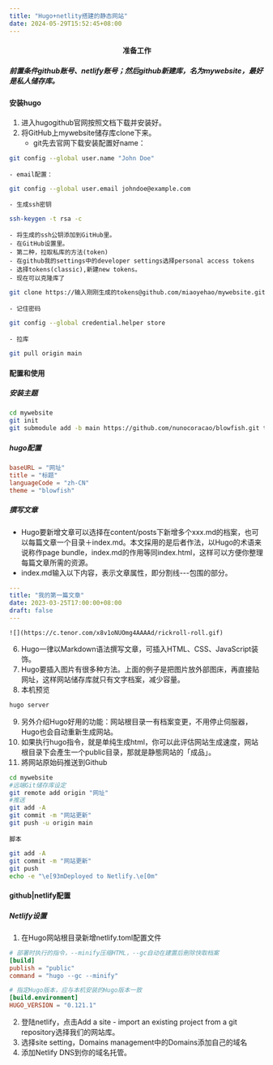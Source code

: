 ```yaml
---
title: "Hugo+netlity搭建的静态网站"
date: 2024-05-29T15:52:45+08:00
---
```


<div style="text-align: center;">

#### 准备工作

</div>

##### 前置条件github账号、netlify账号；然后github新建库，名为mywebsite，最好是私人储存库。

#### 安装hugo
1. 进入hugogithub官网按照文档下载并安装好。
2. 将GitHub上mywebsite储存库clone下来。
    - git先去官网下载安装配置好name：
```bash
git config --global user.name "John Doe"
```
    - email配置：    
```bash
git config --global user.email johndoe@example.com
```
    - 生成ssh密钥
```bash
ssh-keygen -t rsa -c
```
    - 将生成的ssh公钥添加到GitHub里。
    - 在GitHub设置里。
    - 第二种，拉取私库的方法(token)
    - 在github我的settings中的developer settings选择personal access tokens
    - 选择tokens(classic),新建new tokens。
    - 现在可以克隆库了
```bash
git clone https://输入刚刚生成的tokens@github.com/miaoyehao/mywebsite.git
```
    - 记住密码
```bash
git config --global credential.helper store
```
    - 拉库
```bash
git pull origin main
```

#### 配置和使用
##### 安装主题
```bash
cd mywebsite
git init
git submodule add -b main https://github.com/nunocoracao/blowfish.git themes/blowfish
```
##### hugo配置
```toml
baseURL = "网址"
title = "标题"
languageCode = "zh-CN"
theme = "blowfish"
```    
##### 撰写文章
   - Hugo要新增文章可以选择在content/posts下新增多个xxx.md的档案，也可以每篇文章一个目录＋index.md。本文採用的是后者作法，以Hugo的术语来说称作page bundle，index.md的作用等同index.html，这样可以方便你整理每篇文章所需的资源。
   - index.md输入以下内容，表示文章属性，即分割线---包围的部分。
```yaml
---
title: "我的第一篇文章"
date: 2023-03-25T17:00:00+08:00
draft: false
---
```
    ![](https://c.tenor.com/x8v1oNUOmg4AAAAd/rickroll-roll.gif)
6. Hugo一律以Markdown语法撰写文章，可插入HTML、CSS、JavaScript装饰。
7. Hugo要插入图片有很多种方法。上面的例子是把图片放外部图床，再直接贴网址，这样网站储存库就只有文字档案，减少容量。
8. 本机预览
```bash
hugo server
```
9. 另外介绍Hugo好用的功能：网站根目录一有档案变更，不用停止伺服器，Hugo也会自动重新生成网站。
10. 如果执行hugo指令，就是单纯生成html，你可以此评估网站生成速度，网站根目录下会產生一个public目录，那就是静態网站的「成品」。
11. 將网站原始码推送到Github
```bash
cd mywebsite
#远端Git储存库设定
git remote add origin "网址"
#推送
git add -A
git commit -m "网站更新"
git push -u origin main
```
    脚本
```bash
git add -A
git commit -m "网站更新"
git push
echo -e "\e[93mDeployed to Netlify.\e[0m"
```

#### github|netlify配置
##### Netlify设置
1. 在Hugo网站根目录新增netlify.toml配置文件
```toml
# 部署时执行的指令，--minify压缩HTML，--gc自动在建置后刪除快取档案
[build]
publish = "public"
command = "hugo --gc --minify"

# 指定Hugo版本，应与本机安装的Hugo版本一致
[build.environment]
HUGO_VERSION = "0.121.1"
```
2. 登陆netlify，点击Add a site - import an existing project from a git repository选择我们的网站库。
3. 选择site setting，Domains management中的Domains添加自己的域名
4. 添加Netlify DNS到你的域名托管。